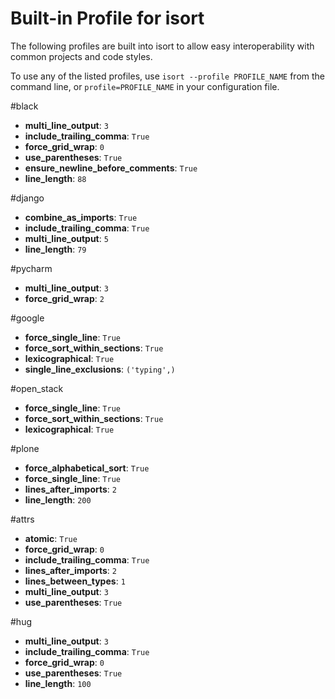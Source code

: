 Built-in Profile for isort
========

The following profiles are built into isort to allow easy interoperability with
common projects and code styles.

To use any of the listed profiles, use `isort --profile PROFILE_NAME` from the command line, or `profile=PROFILE_NAME` in your configuration file.


#black


 - **multi_line_output**: `3`
 - **include_trailing_comma**: `True`
 - **force_grid_wrap**: `0`
 - **use_parentheses**: `True`
 - **ensure_newline_before_comments**: `True`
 - **line_length**: `88`

#django


 - **combine_as_imports**: `True`
 - **include_trailing_comma**: `True`
 - **multi_line_output**: `5`
 - **line_length**: `79`

#pycharm


 - **multi_line_output**: `3`
 - **force_grid_wrap**: `2`

#google


 - **force_single_line**: `True`
 - **force_sort_within_sections**: `True`
 - **lexicographical**: `True`
 - **single_line_exclusions**: `('typing',)`

#open_stack


 - **force_single_line**: `True`
 - **force_sort_within_sections**: `True`
 - **lexicographical**: `True`

#plone


 - **force_alphabetical_sort**: `True`
 - **force_single_line**: `True`
 - **lines_after_imports**: `2`
 - **line_length**: `200`

#attrs


 - **atomic**: `True`
 - **force_grid_wrap**: `0`
 - **include_trailing_comma**: `True`
 - **lines_after_imports**: `2`
 - **lines_between_types**: `1`
 - **multi_line_output**: `3`
 - **use_parentheses**: `True`

#hug


 - **multi_line_output**: `3`
 - **include_trailing_comma**: `True`
 - **force_grid_wrap**: `0`
 - **use_parentheses**: `True`
 - **line_length**: `100`
